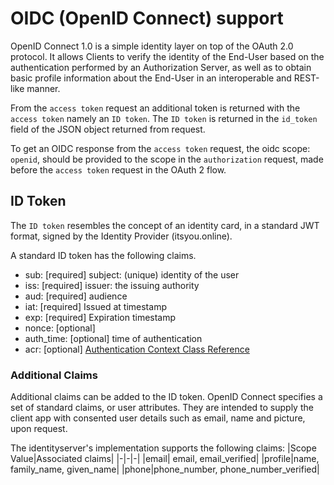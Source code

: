 # OIDC (OpenID Connect) support

OpenID Connect 1.0 is a simple identity layer on top of the OAuth 2.0 protocol. It allows Clients to verify the identity of the End-User based on the authentication performed by an Authorization Server, as well as to obtain basic profile information about the End-User in an interoperable and REST-like manner.

From the `access token` request an additional token is returned with the `access token` namely an `ID token`.
The `ID token` is returned in the `id_token` field of the JSON object returned from request.

To get an OIDC response from the `access token` request, the oidc scope: `openid`, should be provided to the scope in the `authorization` request, made before the `access token` request in the OAuth 2 flow.

## ID Token

The `ID token` resembles the concept of an identity card, in a standard JWT format, signed by the Identity Provider (itsyou.online).

A standard ID token has the following claims.

* sub: [required] subject: (unique) identity of the user
* iss: [required] issuer: the issuing authority
* aud: [required] audience
* iat: [required] Issued at timestamp
* exp: [required] Expiration timestamp
* nonce: [optional]
* auth_time: [optional] time of authentication
* acr: [optional] [Authentication Context Class Reference](http://openid.net/specs/openid-connect-eap-acr-values-1_0.html#acrValues)

### Additional Claims

Additional claims can be added to the ID token.
OpenID Connect specifies a set of standard claims, or user attributes. They are intended to supply the client app with consented user details such as email, name and picture, upon request.

The identityserver's implementation supports the following claims:
|Scope Value|Associated claims|
|-|-|-|
|email| email, email_verified|
|profile|name, family_name, given_name|
|phone|phone_number, phone_number_verified|
